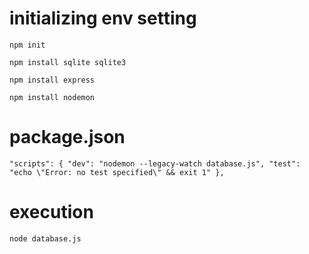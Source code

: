 # initializing env setting

`npm init`

`npm install sqlite sqlite3`

`npm install express`

`npm install nodemon`

# package.json
`
"scripts": {
    "dev": "nodemon --legacy-watch database.js",
    "test": "echo \"Error: no test specified\" && exit 1"
  },
`

# execution
`node database.js`
